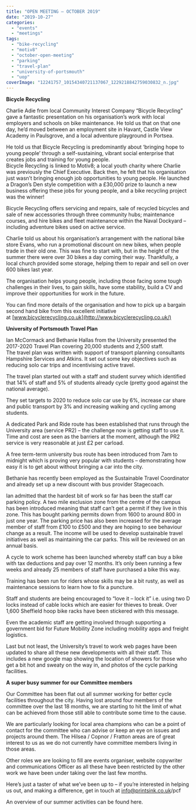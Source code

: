 ```yaml
---
title: "OPEN MEETING – OCTOBER 2019"
date: "2019-10-27"
categories: 
  - "events"
  - "meetings"
tags: 
  - "bike-recycling"
  - "motiv8"
  - "october-open-meeting"
  - "parking"
  - "travel-plan"
  - "university-of-portsmouth"
  - "uop"
coverImage: "12241757_10154340721137067_1229218842759030832_n.jpg"
---
```


**Bicycle Recycling**

Charlie Adie from local Community Interest Company “Bicycle Recycling” gave a fantastic presentation on his organisation’s work with local employers and schools on bike maintenance. He told us that on that one day, he’d moved between an employment site in Havant, Castle View Academy in Paulsgrove, and a local adventure playground in Portsea.

He told us that Bicycle Recycling is predominantly about ‘bringing hope to young people’ through a self-sustaining, vibrant social enterprise that creates jobs and training for young people.  
Bicycle Recycling is linked to Motiv8; a local youth charity where Charlie was previously the Chief Executive. Back then, he felt that his organisation just wasn’t bringing enough job opportunities to young people. He launched a Dragon’s Den style competition with a £30,000 prize to launch a new business offering these jobs for young people, and a bike recycling project was the winner!

Bicycle Recycling offers servicing and repairs, sale of recycled bicycles and sale of new accessories through three community hubs; maintenance courses, and hire bikes and fleet maintenance within the Naval Dockyard – including adventure bikes used on active service.

Charlie told us about his organisation’s arrangement with the national bike store Evans, who run a promotional discount on new bikes, when people trade in their old one. This was fine to start with, but in the height of the summer there were over 30 bikes a day coming their way. Thankfully, a local church provided some storage, helping them to repair and sell on over 600 bikes last year.

The organisation helps young people, including those facing some tough challenges in their lives, to gain skills, have some stability, build a CV and improve their opportunities for work in the future.

You can find more details of the organisation and how to pick up a bargain second hand bike from this excellent initiative at [www.bicyclerecycling.co.uk](http://www.bicyclerecycling.co.uk/)

**University of Portsmouth Travel Plan**

Ian McCormack and Bethanie Hallas from the University presented the 2017-2020 Travel Plan covering 20,000 students and 2,500 staff.  
The travel plan was written with support of transport planning consultants Hampshire Services and Atkins. It set out some key objectives such as reducing solo car trips and incentivising active travel.

The travel plan started out with a staff and student survey which identified that 14% of staff and 5% of students already cycle (pretty good against the national average).

They set targets to 2020 to reduce solo car use by 6%, increase car share and public transport by 3% and increasing walking and cycling among students.

A dedicated Park and Ride route has been established that runs through the University area (service PR2) – the challenge now is getting staff to use it. Time and cost are seen as the barriers at the moment, although the PR2 service is very reasonable at just £2 per carload.

A free term-term university bus route has been introduced from 7am to midnight which is proving very popular with students – demonstrating how easy it is to get about without bringing a car into the city.

Bethanie has recently been employed as the Sustainable Travel Coordinator and already set up a new discount with bus provider Stagecoach.

Ian admitted that the hardest bit of work so far has been the staff car parking policy. A two mile exclusion zone from the centre of the campus has been introduced meaning that staff can’t get a permit if they live in this zone. This has bought parking permits down from 1600 to around 800 in just one year. The parking price has also been increased for the average member of staff from £100 to £500 and they are hoping to see behaviour change as a result. The income will be used to develop sustainable travel initiatives as well as maintaining the car parks. This will be reviewed on an annual basis.

A cycle to work scheme has been launched whereby staff can buy a bike with tax deductions and pay over 12 months. It’s only been running a few weeks and already 25 members of staff have purchased a bike this way.

Training has been run for riders whose skills may be a bit rusty, as well as maintenance sessions to learn how to fix a puncture.

Staff and students are being encouraged to “love it – lock it” i.e. using two D locks instead of cable locks which are easier for thieves to break. Over 1,600 Sheffield hoop bike racks have been stickered with this message.

Even the academic staff are getting involved through supporting a government bid for Future Mobility Zone including mobility apps and freight logistics.

Last but not least, the University’s travel to work web pages have been updated to share all these new developments with all their staff. This includes a new google map showing the location of showers for those who get a bit hot and sweaty on the way in, and photos of the cycle parking facilities.

**A super busy summer for our Committee members**

Our Committee has been flat out all summer working for better cycle facilities throughout the city. Having lost around four members of the committee over the last 18 months, we are starting to hit the limit of what can be achieved from those still able to contribute some time to the cause.

We are particularly looking for local area champions who can be a point of contact for the committee who can advise or keep an eye on issues and projects around them. The Hilsea / Copnor / Fratton areas are of great interest to us as we do not currently have committee members living in those areas.

Other roles we are looking to fill are events organiser, website copywriter and communications Officer as all these have been restricted by the other work we have been under taking over the last few months.

Here’s just a taster of what we’ve been up to – if you’re interested in helping us out, and making a difference, get in touch at info@printsink.co.uk/pcf

An overview of our summer activities can be found here.
